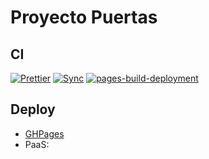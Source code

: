 # Proyecto Puertas

## CI

[![Prettier](https://github.com/DevXoje/puertas/actions/workflows/lint_style.yml/badge.svg)](https://github.com/DevXoje/puertas/actions/workflows/lint_style.yml)
[![Sync](https://github.com/DevXoje/puertas/actions/workflows/sync.yml/badge.svg)](https://github.com/DevXoje/puertas/actions/workflows/sync.yml)
[![pages-build-deployment](https://github.com/DevXoje/puertas/actions/workflows/pages/pages-build-deployment/badge.svg)](https://github.com/DevXoje/puertas/actions/workflows/pages/pages-build-deployment)

## Deploy

-   [GHPages](https://devxoje.github.io/puertas/home)
-   PaaS:
